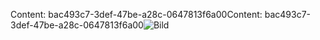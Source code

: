 <span data-ttu-id="854e9-101">Content: bac493c7-3def-47be-a28c-0647813f6a00</span><span class="sxs-lookup"><span data-stu-id="854e9-101">Content: bac493c7-3def-47be-a28c-0647813f6a00</span></span>![Bild](fe09efa8-ff59-4299-b5b1-3fa09e88f669.png)
